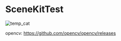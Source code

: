 # SceneKitTest

![temp_cat](https://github.com/tempdeltavalue/onnx_segment_anything_experiments/assets/36921178/78de6eb3-32ba-4c7f-8ecf-8855d9c51aa7)


opencv:
https://github.com/opencv/opencv/releases 